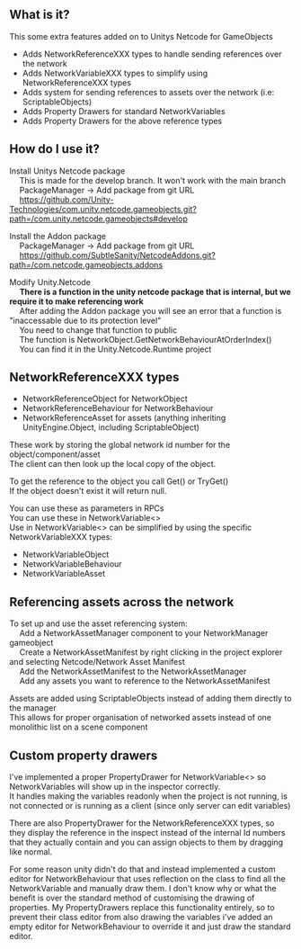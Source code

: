 ## What is it?  
This some extra features added on to Unitys Netcode for GameObjects  

- Adds NetworkReferenceXXX types to handle sending references over the network  
- Adds NetworkVariableXXX types to simplify using NetworkReferenceXXX types  
- Adds system for sending references to assets over the network (i.e: ScriptableObjects)  
- Adds Property Drawers for standard NetworkVariables  
- Adds Property Drawers for the above reference types  

## How do I use it?

Install Unitys Netcode package  
&emsp; This is made for the develop branch. It won't work with the main branch  
&emsp; PackageManager -> Add package from git URL  
&emsp; https://github.com/Unity-Technologies/com.unity.netcode.gameobjects.git?path=/com.unity.netcode.gameobjects#develop  

Install the Addon package  
&emsp; PackageManager -> Add package from git URL  
&emsp; https://github.com/SubtleSanity/NetcodeAddons.git?path=/com.netcode.gameobjects.addons  

Modify Unity.Netcode  
&emsp; **There is a function in the unity netcode package that is internal, but we require it to make referencing work**  
&emsp; After adding the Addon package you will see an error that a function is "inaccessable due to its protection level"  
&emsp; You need to change that function to public  
&emsp; The function is NetworkObject.GetNetworkBehaviourAtOrderIndex()  
&emsp; You can find it in the Unity.Netcode.Runtime project  

## NetworkReferenceXXX types

- NetworkReferenceObject for NetworkObject
- NetworkReferenceBehaviour for NetworkBehaviour
- NetworkReferenceAsset for assets (anything inheriting UnityEngine.Object, including ScriptableObject)

These work by storing the global network id number for the object/component/asset  
The client can then look up the local copy of the object.  

To get the reference to the object you call Get() or TryGet()  
If the object doesn't exist it will return null.  

You can use these as parameters in RPCs  
You can use these in NetworkVariable<>  
Use in NetworkVariable<> can be simplified by using the specific NetworkVariableXXX types:  
- NetworkVariableObject
- NetworkVariableBehaviour
- NetworkVariableAsset

## Referencing assets across the network

To set up and use the asset referencing system:  
&emsp; Add a NetworkAssetManager component to your NetworkManager gameobject  
&emsp; Create a NetworkAssetManifest by right clicking in the project explorer and selecting Netcode/Network Asset Manifest  
&emsp; Add the NetworkAssetManifest to the NetworkAssetManager  
&emsp; Add any assets you want to reference to the NetworkAssetManifest  

Assets are added using ScriptableObjects instead of adding them directly to the manager  
This allows for proper organisation of networked assets instead of one monolithic list on a scene component  

## Custom property drawers

I've implemented a proper PropertyDrawer for NetworkVariable<> so NetworkVariables will show up in the inspector correctly.  
It handles making the variables readonly when the project is not running, is not connected or is running as a client (since only server can edit variables)  

There are also PropertyDrawer for the NetworkReferenceXXX types, so they display the reference in the inspect instead of the internal Id numbers that they actually contain and you can assign objects to them by dragging like normal.  

For some reason unity didn't do that and instead implemented a custom editor for NetworkBehaviour that uses reflection on the class to find all the NetworkVariable and manually draw them. I don't know why or what the benefit is over the standard method of customising the drawing of properties. My PropertyDrawers replace this functionality entirely, so to prevent their class editor from also drawing the variables i've added an empty editor for NetworkBehaviour to override it and just draw the standard editor.  
